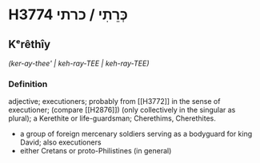 # H3774 כְּרֵתִי / כרתי

## Kᵉrêthîy

_(ker-ay-thee' | keh-ray-TEE | keh-ray-TEE)_

### Definition

adjective; executioners; probably from [[H3772]] in the sense of executioner; (compare [[H2876]]) (only collectively in the singular as plural); a Kerethite or life-guardsman; Cherethims, Cherethites.

- a group of foreign mercenary soldiers serving as a bodyguard for king David; also executioners
- either Cretans or proto-Philistines (in general)
